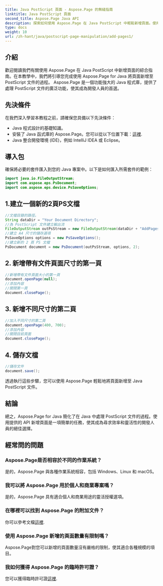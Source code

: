 ```yaml
---
title: Java PostScript 頁面 - Aspose.Page 的無縫指南
linktitle: Java PostScript 頁面
second_title: Aspose.Page Java API
description: 探索如何使用 Aspose.Page 在 Java PostScript 中輕鬆新增頁面。使用這個強大的 Java 庫增強您的文件創建。
type: docs
weight: 10
url: /zh-hant/java/postscript-page-manipulation/add-pages1/
---
```

## 介紹
歡迎閱讀我們有關使用 Aspose.Page 在 Java PostScript 中新增頁面的綜合指南。在本教學中，我們將引導您完成使用 Aspose.Page for Java 將頁面新增至 PostScript 文件的過程。 Aspose.Page 是一個功能強大的 Java 程式庫，提供了處理 PostScript 文件的廣泛功能，使其成為開發人員的首選。
## 先決條件
在我們深入學習本教程之前，請確保您具備以下先決條件：
- Java 程式設計的基礎知識。
- 安裝了 Java 函式庫的 Aspose.Page。您可以從以下位置下載：[這裡](https://releases.aspose.com/page/java/).
- Java 整合開發環境 (IDE)，例如 IntelliJ IDEA 或 Eclipse。
## 導入包
確保將必要的套件匯入到您的 Java 專案中。以下是如何匯入所需套件的範例：
```java
import java.io.FileOutputStream;
import com.aspose.eps.PsDocument;
import com.aspose.eps.device.PsSaveOptions;

```
## 1.建立一個新的2頁PS文檔
```java
//文檔目錄的路徑。
String dataDir = "Your Document Directory";
//為 PostScript 文件建立輸出流
FileOutputStream outPsStream = new FileOutputStream(dataDir + "AddPages1_outPS.ps");
//建立 A4 尺寸的儲存選項
PsSaveOptions options = new PsSaveOptions();
//建立新的 2 頁 PS 文檔
PsDocument document = new PsDocument(outPsStream, options, 2);
```
## 2. 新增帶有文件頁面尺寸的第一頁
```java
//新增帶有文件頁面大小的第一頁
document.openPage(null);
//添加內容
//關閉第一頁
document.closePage();
```
## 3. 新增不同尺寸的第二頁
```java
//加入不同尺寸的第二頁
document.openPage(400, 700);
//添加內容
//關閉目前頁面
document.closePage();
```
## 4. 儲存文檔
```java
//儲存文件
document.save();
```
透過執行這些步驟，您可以使用 Aspose.Page 輕鬆地將頁面新增至 Java PostScript 文件。
## 結論
總之，Aspose.Page for Java 簡化了在 Java 中處理 PostScript 文件的過程。使用提供的 API 新增頁面是一項簡單的任務，使其成為尋求效率和靈活性的開發人員的絕佳選擇。
## 經常問的問題
### Aspose.Page是否相容於不同的作業系統？
是的，Aspose.Page 與各種作業系統相容，包括 Windows、Linux 和 macOS。
### 我可以將 Aspose.Page 用於個人和商業專案嗎？
是的，Aspose.Page 具有適合個人和商業用途的靈活授權選項。
### 在哪裡可以找到 Aspose.Page 的附加文件？
你可以參考文檔[這裡](https://reference.aspose.com/page/java/).
### 使用 Aspose.Page 新增的頁面數量有限制嗎？
Aspose.Page對您可以新增的頁面數量沒有嚴格的限制，使其適合各種規模的項目。
### 我如何獲得 Aspose.Page 的臨時許可證？
您可以獲得臨時許可證[這裡](https://purchase.aspose.com/temporary-license/).